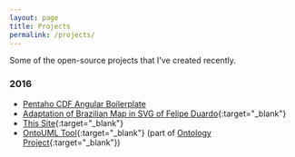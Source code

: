 ```yaml
---
layout: page
title: Projects
permalink: /projects/
---
```


Some of the open-source projects that I've created recently.

### 2016

* [Pentaho CDF Angular Boilerplate](https://github.com/LucasBassetti/pentaho-cdf-angular-boilerplate)
* [Adaptation of Brazilian Map in SVG of Felipe Duardo](https://github.com/LucasBassetti/mapa-brasil-svg){:target="_blank"}
* [This Site](https://github.com/LucasBassetti/lucasbassetti.github.io){:target="_blank"}
* [OntoUML Tool](https://github.com/LucasBassetti/ontouml-web){:target="_blank"}
 (part of [Ontology Project](http://ontology.com.br){:target="_blank"})
